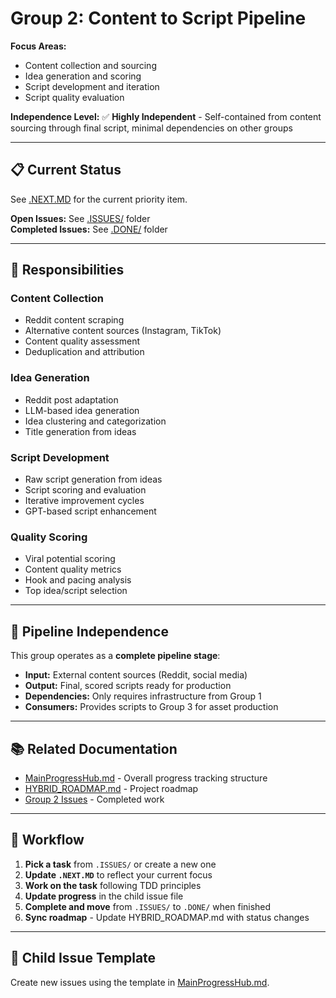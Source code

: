 # Group 2: Content to Script Pipeline

**Focus Areas:**
- Content collection and sourcing
- Idea generation and scoring
- Script development and iteration
- Script quality evaluation

**Independence Level:** ✅ **Highly Independent** - Self-contained from content sourcing through final script, minimal dependencies on other groups

---

## 📋 Current Status

See [.NEXT.MD](.NEXT.MD) for the current priority item.

**Open Issues:** See [.ISSUES/](.ISSUES/) folder  
**Completed Issues:** See [.DONE/](.DONE/) folder

---

## 🎯 Responsibilities

### Content Collection
- Reddit content scraping
- Alternative content sources (Instagram, TikTok)
- Content quality assessment
- Deduplication and attribution

### Idea Generation
- Reddit post adaptation
- LLM-based idea generation
- Idea clustering and categorization
- Title generation from ideas

### Script Development
- Raw script generation from ideas
- Script scoring and evaluation
- Iterative improvement cycles
- GPT-based script enhancement

### Quality Scoring
- Viral potential scoring
- Content quality metrics
- Hook and pacing analysis
- Top idea/script selection

---

## 🔄 Pipeline Independence

This group operates as a **complete pipeline stage**:
- **Input:** External content sources (Reddit, social media)
- **Output:** Final, scored scripts ready for production
- **Dependencies:** Only requires infrastructure from Group 1
- **Consumers:** Provides scripts to Group 3 for asset production

---

## 📚 Related Documentation

- [MainProgressHub.md](../../MainProgressHub.md) - Overall progress tracking structure
- [HYBRID_ROADMAP.md](../../docs/roadmaps/HYBRID_ROADMAP.md) - Project roadmap
- [Group 2 Issues](../../issues/resolved/phase-3-implementation/group-2-idea-generation/) - Completed work

---

## 🔄 Workflow

1. **Pick a task** from `.ISSUES/` or create a new one
2. **Update `.NEXT.MD`** to reflect your current focus
3. **Work on the task** following TDD principles
4. **Update progress** in the child issue file
5. **Complete and move** from `.ISSUES/` to `.DONE/` when finished
6. **Sync roadmap** - Update HYBRID_ROADMAP.md with status changes

---

## 📝 Child Issue Template

Create new issues using the template in [MainProgressHub.md](../../MainProgressHub.md#-child-issue-template).
